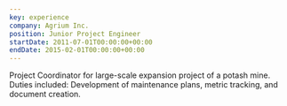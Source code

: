 ```yaml
---
key: experience
company: Agrium Inc.
position: Junior Project Engineer
startDate: 2011-07-01T00:00:00+00:00
endDate: 2015-02-01T00:00:00+00:00
---
```


Project Coordinator for large-scale expansion project of a potash mine.\
Duties included: Development of maintenance plans, metric tracking, and document creation.
